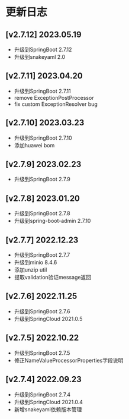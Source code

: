 # 更新日志

## [v2.7.12] 2023.05.19
- 升级到SpringBoot 2.7.12
- 升级到snakeyaml 2.0

## [v2.7.11] 2023.04.20
- 升级到SpringBoot 2.7.11
- remove ExceptionPostProcessor
- fix custom ExceptionResolver bug

## [v2.7.10] 2023.03.23
- 升级到SpringBoot 2.7.10
- 添加huawei bom

## [v2.7.9] 2023.02.23
- 升级到SpringBoot 2.7.9

## [v2.7.8] 2023.01.20
- 升级到SpringBoot 2.7.8
- 升级到spring-boot-admin 2.7.10

## [v2.7.7] 2022.12.23
- 升级到SpringBoot 2.7.7
- 升级到minio 8.4.6
- 添加unzip util
- 提取validation验证message返回

## [v2.7.6] 2022.11.25
- 升级到SpringBoot 2.7.6
- 升级到SpringCloud 2021.0.5

## [v2.7.5] 2022.10.22
- 升级到SpringBoot 2.7.5
- 修正NameValueProcessorProperties字段说明

## [v2.7.4] 2022.09.23
- 升级到SpringBoot 2.7.4
- 升级到SpringCloud 2021.0.4
- 新增snakeyaml依赖版本管理